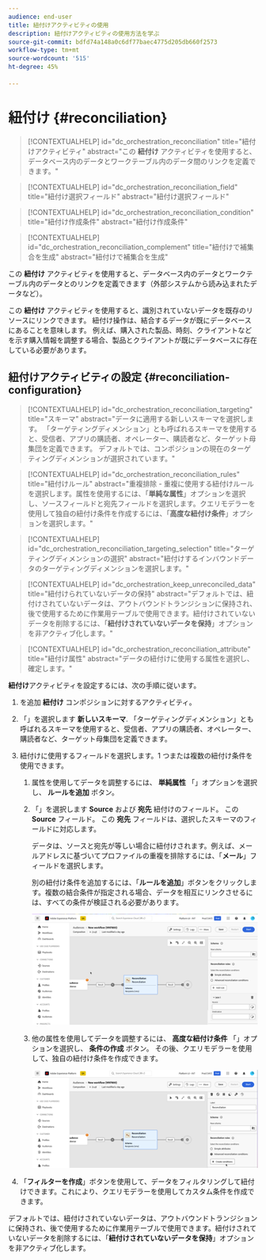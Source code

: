 ```yaml
---
audience: end-user
title: 紐付けアクティビティの使用
description: 紐付けアクティビティの使用方法を学ぶ
source-git-commit: bdfd74a148a0c6df77baec4775d205db660f2573
workflow-type: tm+mt
source-wordcount: '515'
ht-degree: 45%

---
```



# 紐付け {#reconciliation}

>[!CONTEXTUALHELP]
>id="dc_orchestration_reconciliation"
>title="紐付けアクティビティ"
>abstract="この **紐付け** アクティビティを使用すると、データベース内のデータとワークテーブル内のデータ間のリンクを定義できます。"

>[!CONTEXTUALHELP]
>id="dc_orchestration_reconciliation_field"
>title="紐付け選択フィールド"
>abstract="紐付け選択フィールド"

>[!CONTEXTUALHELP]
>id="dc_orchestration_reconciliation_condition"
>title="紐付け作成条件"
>abstract="紐付け作成条件"

>[!CONTEXTUALHELP]
>id="dc_orchestration_reconciliation_complement"
>title="紐付けで補集合を生成"
>abstract="紐付けで補集合を生成"

この **紐付け** アクティビティを使用すると、データベース内のデータとワークテーブル内のデータとのリンクを定義できます（外部システムから読み込まれたデータなど）。

<!--For example, the **Reconciliation** activity can be placed after a **Load file** activity to import non-standard data into the database. In this case, the **Reconciliation** activity lets you define the link between the data in the Adobe Campaign database and the data in the work table.-->

この **紐付け** アクティビティを使用すると、識別されていないデータを既存のリソースにリンクできます。 紐付け操作は、結合するデータが既にデータベースにあることを意味します。 例えば、購入された製品、時刻、クライアントなどを示す購入情報を調整する場合、製品とクライアントが既にデータベースに存在している必要があります。

## 紐付けアクティビティの設定 {#reconciliation-configuration}

>[!CONTEXTUALHELP]
>id="dc_orchestration_reconciliation_targeting"
>title="スキーマ"
>abstract="データに適用する新しいスキーマを選択します。 「ターゲティングディメンション」とも呼ばれるスキーマを使用すると、受信者、アプリの購読者、オペレーター、購読者など、ターゲット母集団を定義できます。 デフォルトでは、コンポジションの現在のターゲティングディメンションが選択されています。"

>[!CONTEXTUALHELP]
>id="dc_orchestration_reconciliation_rules"
>title="紐付けルール"
>abstract="重複排除 - 重複に使用する紐付けルールを選択します。属性を使用するには、「**単純な属性**」オプションを選択し、ソースフィールドと宛先フィールドを選択します。クエリモデラーを使用して独自の紐付け条件を作成するには、「**高度な紐付け条件**」オプションを選択します。"

>[!CONTEXTUALHELP]
>id="dc_orchestration_reconciliation_targeting_selection"
>title="ターゲティングディメンションの選択"
>abstract="紐付けするインバウンドデータのターゲティングディメンションを選択します。"

>[!CONTEXTUALHELP]
>id="dc_orchestration_keep_unreconciled_data"
>title="紐付けられていないデータの保持"
>abstract="デフォルトでは、紐付けされていないデータは、アウトバウンドトランジションに保持され、後で使用するために作業用テーブルで使用できます。紐付けされていないデータを削除するには、「**紐付けされていないデータを保持**」オプションを非アクティブ化します。"

>[!CONTEXTUALHELP]
>id="dc_orchestration_reconciliation_attribute"
>title="紐付け属性"
>abstract="データの紐付けに使用する属性を選択し、確定します。"

**紐付け**&#x200B;アクティビティを設定するには、次の手順に従います。

1. を追加 **紐付け** コンポジションに対するアクティビティ。

1. 「」を選択します **新しいスキーマ**. 「ターゲティングディメンション」とも呼ばれるスキーマを使用すると、受信者、アプリの購読者、オペレーター、購読者など、ターゲット母集団を定義できます。

1. 紐付けに使用するフィールドを選択します。1 つまたは複数の紐付け条件を使用できます。

   1. 属性を使用してデータを調整するには、 **単純属性** 「」オプションを選択し、 **ルールを追加** ボタン。
   1. 「」を選択します **Source** および **宛先** 紐付けのフィールド。 この **Source** フィールド。 この **宛先** フィールドは、選択したスキーマのフィールドに対応します。

      データは、ソースと宛先が等しい場合に紐付けされます。例えば、メールアドレスに基づいてプロファイルの重複を排除するには、「**メール**」フィールドを選択します。

      別の紐付け条件を追加するには、「**ルールを追加**」ボタンをクリックします。複数の結合条件が指定される場合、データを相互にリンクさせるには、すべての条件が検証される必要があります。

      ![](../assets/reconciliation-rules.png)

   1. 他の属性を使用してデータを調整するには、 **高度な紐付け条件** 「」オプションを選択し、 **条件の作成** ボタン。 その後、クエリモデラーを使用して、独自の紐付け条件を作成できます。

      ![](../assets/reconciliation-advanced.png)

1. 「**フィルターを作成**」ボタンを使用して、データをフィルタリングして紐付けできます。これにより、クエリモデラーを使用してカスタム条件を作成できます。

デフォルトでは、紐付けされていないデータは、アウトバウンドトランジションに保持され、後で使用するために作業用テーブルで使用できます。紐付けされていないデータを削除するには、「**紐付けされていないデータを保持**」オプションを非アクティブ化します。

<!--
## Example {#reconciliation-example}

The following example demonstrates a workflow that creates an audience of profiles directly from an imported file containing new clients. It is made up of the following activities:

The workflow is designed as follows:

![](../assets/workflow-reconciliation-sample-1.0.png)

 
It is built with the following activities:

* A [Load file](load-file.md) activity uploads a file containing profiles data that were extracted from an external tool.

    For example:

    ```
    lastname;firstname;email;birthdate;
    JACKMAN;Megan;megan.jackman@testmail.com;07/08/1975;
    PHILLIPS;Edward;phillips@testmail.com;09/03/1986;
    WEAVER;Justin;justin_w@testmail.com;11/15/1990;
    MARTIN;Babe;babeth_martin@testmail.net;11/25/1964;
    REESE;Richard;rreese@testmail.com;02/08/1987;
    ```

* A **Reconciliation** activity which identifies the incoming data as profiles, by using the **email** and **Date of birth** fields as reconciliation criteria.

    ![](../assets/workflow-reconciliation-sample-1.1.png)

* A [Save audience](save-audience.md) activity to create a new audience based on these updates. You can also replace the **Save audience** activity by an **End** activity if no specific audience needs to be created or updated. Recipient profiles are updated in any case when you run the workflow.


## Compatibility {#reconciliation-compat}

The **Reconciliation** activity does not exist in the Client console. All **Enrichments** activities created in the Client console with the reconciliation options enabled are displayed as **Reconciliation** activities in Campaign Web user interface.
-->
